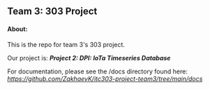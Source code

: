 ## Team 3: 303 Project

#### About:
This is the repo for team 3's 303 project.

Our project is: ***Project 2: DPI: IoTa Timeseries Database***

For documentation, please see the /docs directory found here: *https://github.com/ZakhaevK/itc303-project-team3/tree/main/docs*

